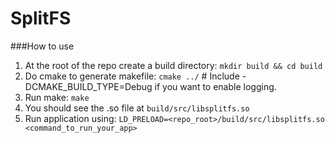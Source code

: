 # SplitFS

###How to use
1. At the root of the repo create a build directory: `mkdir build && cd build`
2. Do cmake to generate makefile: `cmake ../` # Include -DCMAKE_BUILD_TYPE=Debug if you want to enable logging.
3. Run make: `make`
4. You should see the .so file at `build/src/libsplitfs.so`
5. Run application using: `LD_PRELOAD=<repo_root>/build/src/libsplitfs.so <command_to_run_your_app>`
